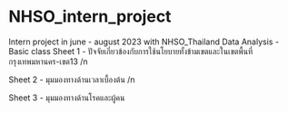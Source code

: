 # NHSO_intern_project
Intern project in june -  august 2023 with NHSO_Thailand
Data Analysis - Basic class
Sheet 1 - ปัจจัยเกี่ยวข้องกับการใช้นโยบายทั้งข้ามเขตและในเขตพื้นที่ กรุงเทพมหานคร-เขต13 /n

Sheet 2 - มุมมองทางด้านเวลาเบื้องต้น /n

Sheet 3 - มุมมองทางด้านโรคและผู้คน
